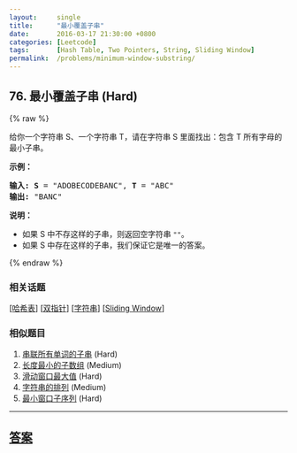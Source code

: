 ```yaml
---
layout:     single
title:      "最小覆盖子串"
date:       2016-03-17 21:30:00 +0800
categories: [Leetcode]
tags:       [Hash Table, Two Pointers, String, Sliding Window]
permalink:  /problems/minimum-window-substring/
---
```


## 76. 最小覆盖子串 (Hard)

{% raw %}

<p>给你一个字符串 S、一个字符串 T，请在字符串 S 里面找出：包含 T 所有字母的最小子串。</p>

<p><strong>示例：</strong></p>

<pre><strong>输入: S</strong> = &quot;ADOBECODEBANC&quot;, <strong>T</strong> = &quot;ABC&quot;
<strong>输出:</strong> &quot;BANC&quot;</pre>

<p><strong>说明：</strong></p>

<ul>
	<li>如果 S 中不存这样的子串，则返回空字符串 <code>&quot;&quot;</code>。</li>
	<li>如果 S 中存在这样的子串，我们保证它是唯一的答案。</li>
</ul>

{% endraw %}

### 相关话题
  [[哈希表](https://github.com/openset/leetcode/tree/master/tag/hash-table/README.md)]
  [[双指针](https://github.com/openset/leetcode/tree/master/tag/two-pointers/README.md)]
  [[字符串](https://github.com/openset/leetcode/tree/master/tag/string/README.md)]
  [[Sliding Window](https://github.com/openset/leetcode/tree/master/tag/sliding-window/README.md)]

### 相似题目
  1. [串联所有单词的子串](/problems/substring-with-concatenation-of-all-words) (Hard)
  1. [长度最小的子数组](/problems/minimum-size-subarray-sum) (Medium)
  1. [滑动窗口最大值](/problems/sliding-window-maximum) (Hard)
  1. [字符串的排列](/problems/permutation-in-string) (Medium)
  1. [最小窗口子序列](/problems/minimum-window-subsequence) (Hard)

---

## [答案](https://github.com/openset/leetcode/tree/master/problems/minimum-window-substring)
